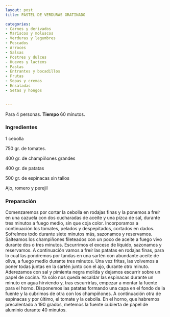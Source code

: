 ```yaml
---
layout: post
title: PASTEL DE VERDURAS GRATINADO

categories:
- Carnes y derivados
- Mariscos y moluscos
- Verduras y legumbres
- Pescados
- Arroces
- Salsas
- Postres y dulces
- Huevos y lacteos
- Pastas
- Entrantes y bocadillos
- Frutas
- Sopas y cremas
- Ensaladas
- Setas y hongos
 

---
```

Para 4 personas.
<b>Tiempo</b> 60 minutos.

<h3>Ingredientes</h3>

1 cebolla

750 gr. de tomates.

400 gr. de champiñones grandes

400 gr. de patatas

500 gr. de espinacas sin tallos

Ajo, romero y perejil

<h3>Preparación</h3>

Comenzaremos por cortar la cebolla en rodajas finas y la ponemos a freír en una cazuela con dos cucharadas de aceite y una pizca de sal, durante tres minutos a fuego medio, sin que coja color. Incorporamos a continuación los tomates, pelados y despepitados, cortados en dados. Sofreímos todo durante siete minutos más, sazonamos y reservamos. Salteamos los champiñones fileteados con un poco de aceite a fuego vivo durante dos o tres minutos. Escurrimos el exceso de líquido, sazonamos y reservamos. A continuación vamos a freír las patatas en rodajas finas, para lo cual las pondremos por tandas en una sartén con abundante aceite de oliva, a fuego medio durante tres minutos. Una vez fritas, las volvemos a poner todas juntas en la sartén junto con el ajo, durante otro minuto. Aderezamos con sal y pimienta negra molida y dejamos escurrir sobre un papel de cocina. Ya sólo nos queda escaldar las espinacas durante un minuto en agua hirviendo y, tras escurrirlas, empezar a montar la fuente para el horno. Disponemos las patatas formando una capa en el fondo de la fuente y la cubrimos de otra con los champiñones. A continuación otra de espinacas y por último, el tomate y la cebolla. En el horno, que habremos precalentado a 190 grados, metemos la fuente cubierta de papel de aluminio durante 40 minutos.

